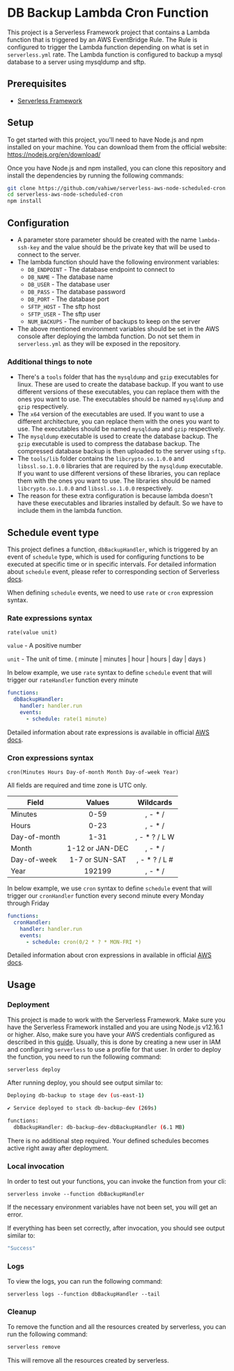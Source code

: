 # DB Backup Lambda Cron Function

This project is a Serverless Framework project that contains a Lambda function that is triggered by an AWS EventBridge Rule. The Rule is configured to trigger the Lambda function depending on what is set in `serverless.yml` rate. The Lambda function is configured to backup a mysql database to a server using mysqldump and sftp.

## Prerequisites
- [Serverless Framework](https://www.serverless.com/framework/docs/getting-started/)

## Setup
To get started with this project, you'll need to have Node.js and npm installed on your machine. You can download them from the official website: https://nodejs.org/en/download/

Once you have Node.js and npm installed, you can clone this repository and install the dependencies by running the following commands:
  
  ```bash
  git clone https://github.com/vahiwe/serverless-aws-node-scheduled-cron.git
  cd serverless-aws-node-scheduled-cron
  npm install
  ```

## Configuration
- A parameter store parameter should be created with the name `lambda-ssh-key` and the value should be the private key that will be used to connect to the server. 
- The lambda function should have the following environment variables:
  - `DB_ENDPOINT` - The database endpoint to connect to
  - `DB_NAME` - The database name
  - `DB_USER` - The database user
  - `DB_PASS` - The database password
  - `DB_PORT` - The database port
  - `SFTP_HOST` - The sftp host
  - `SFTP_USER` - The sftp user
  - `NUM_BACKUPS` - The number of backups to keep on the server
- The above mentioned environment variables should be set in the AWS console after deploying the lambda function. Do not set them in `serverless.yml` as they will be exposed in the repository.

### Additional things to note
- There's a `tools` folder that has the `mysqldump` and `gzip` executables for linux. These are used to create the database backup. If you want to use different versions of these executables, you can replace them with the ones you want to use. The executables should be named `mysqldump` and `gzip` respectively.
- The `x64` version of the executables are used. If you want to use a different architecture, you can replace them with the ones you want to use. The executables should be named `mysqldump` and `gzip` respectively.
- The `mysqldump` executable is used to create the database backup. The `gzip` executable is used to compress the database backup. The compressed database backup is then uploaded to the server using `sftp`.
- The `tools/lib` folder contains the `libcrypto.so.1.0.0` and `libssl.so.1.0.0` libraries that are required by the `mysqldump` executable. If you want to use different versions of these libraries, you can replace them with the ones you want to use. The libraries should be named `libcrypto.so.1.0.0` and `libssl.so.1.0.0` respectively.
- The reason for these extra configuration is because lambda doesn't have these executables and libraries installed by default. So we have to include them in the lambda function.

## Schedule event type

This project defines a function, `dbBackupHandler`, which is triggered by an event of `schedule` type, which is used for configuring functions to be executed at specific time or in specific intervals. For detailed information about `schedule` event, please refer to corresponding section of Serverless [docs](https://serverless.com/framework/docs/providers/aws/events/schedule/).

When defining `schedule` events, we need to use `rate` or `cron` expression syntax.

### Rate expressions syntax

```pseudo
rate(value unit)
```

`value` - A positive number

`unit` - The unit of time. ( minute | minutes | hour | hours | day | days )

In below example, we use `rate` syntax to define `schedule` event that will trigger our `rateHandler` function every minute

```yml
functions:
  dbBackupHandler:
    handler: handler.run
    events:
      - schedule: rate(1 minute)
```

Detailed information about rate expressions is available in official [AWS docs](https://docs.aws.amazon.com/eventbridge/latest/userguide/eb-create-rule-schedule.html#eb-rate-expressions).


### Cron expressions syntax

```pseudo
cron(Minutes Hours Day-of-month Month Day-of-week Year)
```

All fields are required and time zone is UTC only.

| Field         | Values         | Wildcards     |
| ------------- |:--------------:|:-------------:|
| Minutes       | 0-59           | , - * /       |
| Hours         | 0-23           | , - * /       |
| Day-of-month  | 1-31           | , - * ? / L W |
| Month         | 1-12 or JAN-DEC| , - * /       |
| Day-of-week   | 1-7 or SUN-SAT | , - * ? / L # |
| Year          | 192199      | , - * /       |

In below example, we use `cron` syntax to define `schedule` event that will trigger our `cronHandler` function every second minute every Monday through Friday

```yml
functions:
  cronHandler:
    handler: handler.run
    events:
      - schedule: cron(0/2 * ? * MON-FRI *)
```

Detailed information about cron expressions in available in official [AWS docs](https://docs.aws.amazon.com/eventbridge/latest/userguide/eb-create-rule-schedule.html#eb-cron-expressions).


## Usage

### Deployment

This project is made to work with the Serverless Framework.
Make sure you have the Serverless Framework installed and you are using Node.js v12.16.1 or higher.
Also, make sure you have your AWS credentials configured as described in this [guide](https://serverless.com/framework/docs/providers/aws/guide/credentials/). Usually, this is done by creating a new user in IAM and configuring `serverless` to use a profile for that user.
In order to deploy the function, you need to run the following command:

```
serverless deploy
```

After running deploy, you should see output similar to:

```bash
Deploying db-backup to stage dev (us-east-1)

✔ Service deployed to stack db-backup-dev (269s)

functions:
  dbBackupHandler: db-backup-dev-dbBackupHandler (6.1 MB)
```

There is no additional step required. Your defined schedules becomes active right away after deployment.

### Local invocation

In order to test out your functions, you can invoke the function from your cli:

```
serverless invoke --function dbBackupHandler
```

If the necessary environment variables have not been set, you will get an error.

If everything has been set correctly, after invocation, you should see output similar to:

```bash
"Success"
```

### Logs
To view the logs, you can run the following command:

```
serverless logs --function dbBackupHandler --tail
```

### Cleanup
To remove the function and all the resources created by serverless, you can run the following command:

```bash
serverless remove
```

This will remove all the resources created by serverless.